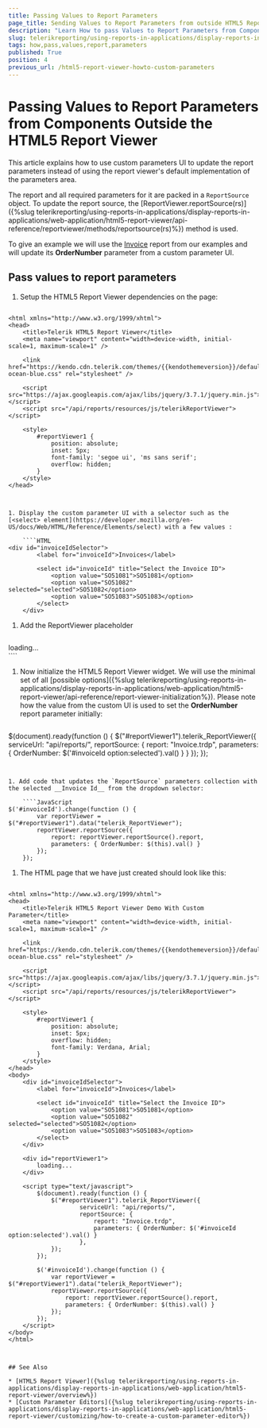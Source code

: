 ```yaml
---
title: Passing Values to Report Parameters
page_title: Sending Values to Report Parameters from outside HTML5 ReportViewer
description: "Learn How to pass Values to Report Parameters from Components Located Outside the HTML5 ReportViewer in Telerik Reporting."
slug: telerikreporting/using-reports-in-applications/display-reports-in-applications/web-application/html5-report-viewer/customizing/how-to-pass-values-to-report-parameters
tags: how,pass,values,report,parameters
published: True
position: 4
previous_url: /html5-report-viewer-howto-custom-parameters
---
```


# Passing Values to Report Parameters from Components Outside the HTML5 Report Viewer

This article explains how to use custom parameters UI to update the report parameters instead of using the report viewer's default implementation of the parameters area. 

The report and all required parameters for it are packed in a `ReportSource` object. To update the report source, the [ReportViewer.reportSource(rs)]({%slug telerikreporting/using-reports-in-applications/display-reports-in-applications/web-application/html5-report-viewer/api-reference/reportviewer/methods/reportsource(rs)%}) method is used.

To give an example we will use the [Invoice](https://demos.telerik.com/reporting/invoice) report from our examples and will update its __OrderNumber__ parameter from a custom parameter UI.

## Pass values to report parameters

1. Setup the HTML5 Report Viewer dependencies on the page:

	````HTML
<!DOCTYPE html>
	<html xmlns="http://www.w3.org/1999/xhtml">
	<head>
		<title>Telerik HTML5 Report Viewer</title>
		<meta name="viewport" content="width=device-width, initial-scale=1, maximum-scale=1" />
		
		<link href="https://kendo.cdn.telerik.com/themes/{{kendothemeversion}}/default/default-ocean-blue.css" rel="stylesheet" />

		<script src="https://ajax.googleapis.com/ajax/libs/jquery/3.7.1/jquery.min.js"></script>
		<script src="/api/reports/resources/js/telerikReportViewer"></script>

		<style>
			#reportViewer1 {
				position: absolute;
				inset: 5px;
				font-family: 'segoe ui', 'ms sans serif';
				overflow: hidden;
			}
		</style>
	</head>
````


1. Display the custom parameter UI with a selector such as the [<select> element](https://developer.mozilla.org/en-US/docs/Web/HTML/Reference/Elements/select) with a few values :

	````HTML
<div id="invoiceIdSelector">
		<label for="invoiceId">Invoices</label>

		<select id="invoiceId" title="Select the Invoice ID">
			<option value="SO51081">SO51081</option>
			<option value="SO51082" selected="selected">SO51082</option>
			<option value="SO51083">SO51083</option>
		</select>
	</div>
````


1. Add the ReportViewer placeholder

	````HTML
<div id="reportViewer1">
		loading...
	</div>
````


1. Now initialize the HTML5 Report Viewer widget. We will use the minimal set of all [possible options]({%slug telerikreporting/using-reports-in-applications/display-reports-in-applications/web-application/html5-report-viewer/api-reference/report-viewer-initialization%}). Please note how the value from the custom UI is used to set the __OrderNumber__ report parameter initially:

	````JavaScript
$(document).ready(function () {
		$("#reportViewer1").telerik_ReportViewer({
			serviceUrl: "api/reports/",
			reportSource: {
				report: "Invoice.trdp",
				parameters: { 
					OrderNumber: $('#invoiceId option:selected').val() 
					}
			}
		});
	});
````


1. Add code that updates the `ReportSource` parameters collection with the selected __Invoice Id__ from the dropdown selector:

	````JavaScript
$('#invoiceId').change(function () {
		var reportViewer = $("#reportViewer1").data("telerik_ReportViewer");
		reportViewer.reportSource({
			report: reportViewer.reportSource().report,
			parameters: { OrderNumber: $(this).val() }
		});
	});
````


1. The HTML page that we have just created should look like this:

	````HTML
<!DOCTYPE html>
	<html xmlns="http://www.w3.org/1999/xhtml">
	<head>
		<title>Telerik HTML5 Report Viewer Demo With Custom Parameter</title>
		<meta name="viewport" content="width=device-width, initial-scale=1, maximum-scale=1" />

		<link href="https://kendo.cdn.telerik.com/themes/{{kendothemeversion}}/default/default-ocean-blue.css" rel="stylesheet" />

		<script src="https://ajax.googleapis.com/ajax/libs/jquery/3.7.1/jquery.min.js"></script>
		<script src="/api/reports/resources/js/telerikReportViewer"></script>

		<style>
			#reportViewer1 {
				position: absolute;
				inset: 5px;
				overflow: hidden;
				font-family: Verdana, Arial;
			}
		</style>
	</head>
	<body>
		<div id="invoiceIdSelector">
			<label for="invoiceId">Invoices</label>

			<select id="invoiceId" title="Select the Invoice ID">
				<option value="SO51081">SO51081</option>
				<option value="SO51082" selected="selected">SO51082</option>
				<option value="SO51083">SO51083</option>
			</select>
		</div>

		<div id="reportViewer1">
			loading...
		</div>

		<script type="text/javascript">
			$(document).ready(function () {
				$("#reportViewer1").telerik_ReportViewer({
						serviceUrl: "api/reports/",
						reportSource: {
							report: "Invoice.trdp",
							parameters: { OrderNumber: $('#invoiceId option:selected').val() }
						},
				});
			});

			$('#invoiceId').change(function () {
				var reportViewer = $("#reportViewer1").data("telerik_ReportViewer");
				reportViewer.reportSource({
					report: reportViewer.reportSource().report,
					parameters: { OrderNumber: $(this).val() }
				});
			});
		</script>
	</body>
	</html>
````


## See Also

* [HTML5 Report Viewer]({%slug telerikreporting/using-reports-in-applications/display-reports-in-applications/web-application/html5-report-viewer/overview%})
* [Custom Parameter Editors]({%slug telerikreporting/using-reports-in-applications/display-reports-in-applications/web-application/html5-report-viewer/customizing/how-to-create-a-custom-parameter-editor%})
